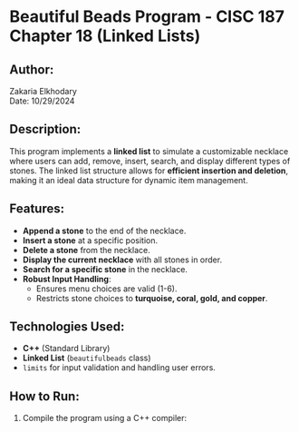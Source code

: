  # Beautiful Beads Program - CISC 187 Chapter 18 (Linked Lists)

## Author:
Zakaria Elkhodary  
Date: 10/29/2024  

## Description:
This program implements a **linked list** to simulate a customizable necklace where users can add, remove, insert, search, and display different types of stones. The linked list structure allows for **efficient insertion and deletion**, making it an ideal data structure for dynamic item management.

## Features:
- **Append a stone** to the end of the necklace.
- **Insert a stone** at a specific position.
- **Delete a stone** from the necklace.
- **Display the current necklace** with all stones in order.
- **Search for a specific stone** in the necklace.
- **Robust Input Handling**:
  - Ensures menu choices are valid (1-6).
  - Restricts stone choices to **turquoise, coral, gold, and copper**.

## Technologies Used:
- **C++** (Standard Library)
- **Linked List** (`beautifulbeads` class)
- `limits` for input validation and handling user errors.

## How to Run:
1. Compile the program using a C++ compiler:
